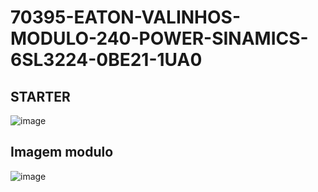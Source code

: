 # 70395-EATON-VALINHOS-MODULO-240-POWER-SINAMICS-6SL3224-0BE21-1UA0
## STARTER
![image](https://github.com/alanmmartins/70395-EATON-VALINHOS-MODULO-240-POWER-SINAMICS-6SL3224-0BE21-1UA0/assets/63621071/15519fa8-e8f6-4c87-82e8-800ba6862845)

## Imagem modulo
![image](https://github.com/alanmmartins/70395-EATON-VALINHOS-MODULO-240-POWER-SINAMICS-6SL3224-0BE21-1UA0/assets/63621071/4777ebdb-6f6b-47cb-abb9-745769d99f85)


